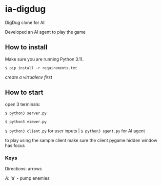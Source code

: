 # ia-digdug
DigDug clone for AI

Developed an AI agent to play the game

## How to install

Make sure you are running Python 3.11.

`$ pip install -r requirements.txt`

*create a virtualenv first*

## How to start

open 3 terminals:

`$ python3 server.py`

`$ python3 viewer.py`

`$ python3 client.py` for user inputs | `$ python3 agent.py` for AI agent

to play using the sample client make sure the client pygame hidden window has focus

### Keys

Directions: arrows

*A*: 'a' - pump enemies
